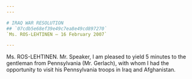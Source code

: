 ```yaml
---
---

# IRAQ WAR RESOLUTION
## `07cdb5e68ef39e49c7ea8e49cd897270`
`Ms. ROS-LEHTINEN — 16 February 2007`

---
```



Ms. ROS-LEHTINEN. Mr. Speaker, I am pleased to yield 5 minutes to the 
gentleman from Pennsylvania (Mr. Gerlach), with whom I had the 
opportunity to visit his Pennsylvania troops in Iraq and Afghanistan.